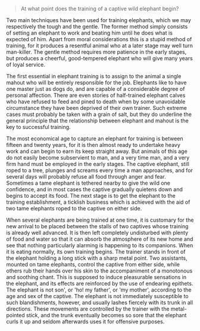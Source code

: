 > At what point does the training of a captive wild elephant begin?

 

Two main techniques have been used for training elephants, which we may respectively the tough and the gentle. The former method simply consists of setting an elephant to work and beating him until he does what is expected of him. Apart from moral considerations this is a stupid method of training, for it produces a resentful animal who at a later stage may well turn man-killer. The gentle method requires more patience in the early stages, but produces a cheerful, good-tempered elephant who will give many years of loyal service. 

 

The first essential in elephant training is to assign to the animal a single mahout who will be entirely responsible for the job. Elephants like to have one master just as dogs do, and are capable of a considerable degree of personal affection. There are even stories of half-trained elephant calves who have refused to feed and pined to death when by some unavoidable circumstance they have been deprived of their own trainer. Such extreme cases must probably be taken with a grain of salt, but they do underline the general principle that the relationship between elephant and mahout is the key to successful training.

 

The most economical age to capture an elephant for training is between fifteen and twenty years, for it is then almost ready to undertake heavy work and can begin to earn its keep straight away. But animals of this age do not easily become subservient to man, and a very time man, and a very firm hand must be employed in the early stages. The captive elephant, still roped to a tree, plunges and screams every time a man approaches, and for several days will probably refuse all food through anger and fear. Sometimes a tame elephant is tethered nearby to give the wild one confidence, and in most cases the captive gradually quietens down and begins to accept its food. The next stage is to get the elephant to the training establishment, a ticklish business which is achieved with the aid of two tame elephants roped to the captive on either side.



When several elephants are being trained at one time, it is customary for the new arrival to be placed between the stalls of two captives whose training is already well advanced. It is then left completely undisturbed with plenty of food and water so that it can absorb the atmosphere of its new home and see that nothing particularly alarming is happening to its companions. When it is eating normally, its own training begins. The trainer stands in front of the elephant holding a long stick with a sharp metal point. Two assistants, mounted on tame elephants, control the captive from either side, while others rub their hands over his skin to the accompaniment of a monotonous and soothing chant. This is supposed to induce pleasurable sensations in the elephant, and its effects are reinforced by the use of endearing epithets. The elephant is not son', or 'ho! my father', or 'my mother', according to the age and sex of the captive. The elephant is not immediately susceptible to such blandishments, however, and usually lashes fiercely with its trunk in all directions. These movements are controlled by the trainer with the metal-pointed stick, and the trunk eventually becomes so sore that the elephant curls it up and seldom afterwards uses it for offensive purposes.
